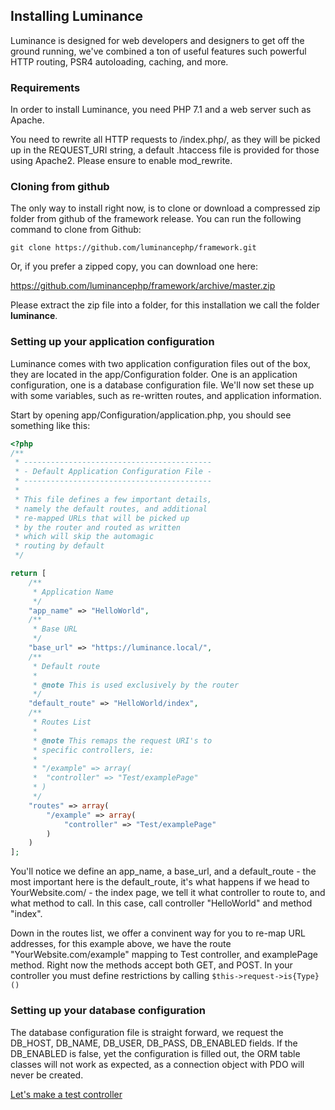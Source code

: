 ## Installing Luminance

Luminance is designed for web developers and designers to get off the ground running, we've combined a ton of useful features such powerful HTTP routing, PSR4 autoloading, caching, and more.

### Requirements

In order to install Luminance, you need PHP 7.1 and a web server such as Apache. 

You need to rewrite all HTTP requests to /index.php/, as they will be picked up in the REQUEST_URI string, a default .htaccess file is provided for those using Apache2. Please ensure to enable mod_rewrite.

### Cloning from github

The only way to install right now, is to clone or download a compressed zip folder from github of the framework release. You can run the following command to clone from Github:

```shell
git clone https://github.com/luminancephp/framework.git
```

Or, if you prefer a zipped copy, you can download one here:

https://github.com/luminancephp/framework/archive/master.zip

Please extract the zip file into a folder, for this installation we call the folder **luminance**.

### Setting up your application configuration

Luminance comes with two application configuration files out of the box, they are located in the app/Configuration folder. One is an application configuration, one is a database configuration file. We'll now set these up with some variables, such as re-written routes, and application information. 

Start by opening app/Configuration/application.php, you should see something like this:

```php
<?php
/**
 * ------------------------------------------
 * - Default Application Configuration File -
 * ------------------------------------------
 *
 * This file defines a few important details,
 * namely the default routes, and additional
 * re-mapped URLs that will be picked up
 * by the router and routed as written
 * which will skip the automagic
 * routing by default
 */

return [
    /**
     * Application Name
     */
    "app_name" => "HelloWorld",
    /**
     * Base URL
     */
    "base_url" => "https://luminance.local/",
    /**
     * Default route
     *
     * @note This is used exclusively by the router
     */
    "default_route" => "HelloWorld/index",
    /**
     * Routes List
     *
     * @note This remaps the request URI's to
     * specific controllers, ie:
     *
     * "/example" => array(
     *  "controller" => "Test/examplePage"
     * )
     */
    "routes" => array(
        "/example" => array(
            "controller" => "Test/examplePage"
        )
    )
];
```

You'll notice we define an app_name, a base_url, and a default_route - the most important here is the default_route, it's what happens if we head to YourWebsite.com/ - the index page, we tell it what controller to route to, and what method to call. In this case, call controller "HelloWorld" and method "index".

Down in the routes list, we offer a convinent way for you to re-map URL addresses, for this example above, we have the route "YourWebsite.com/example" mapping to Test controller, and examplePage method. Right now the methods accept both GET, and POST. In your controller you must define restrictions by calling ```$this->request->is{Type}()```

### Setting up your database configuration

The database configuration file is straight forward, we request the DB_HOST, DB_NAME, DB_USER, DB_PASS, DB_ENABLED fields. If the DB_ENABLED is false, yet the configuration is filled out, the ORM table classes will not work as expected, as a connection object with PDO will never be created.

[Let's make a test controller](/our-first-controller.md)